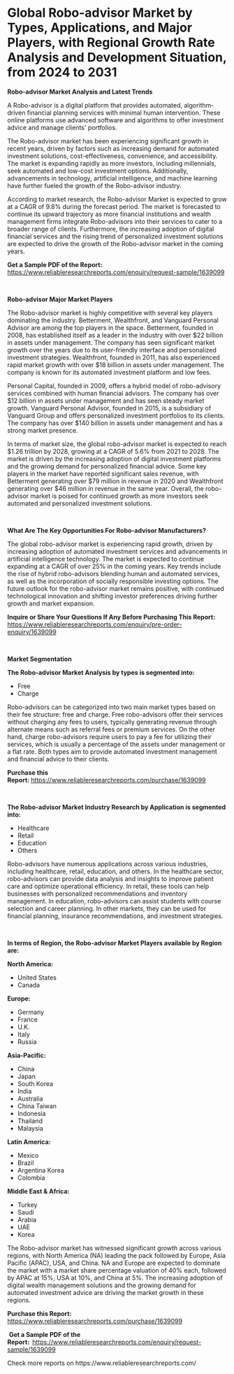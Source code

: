 <p><h1>Global Robo-advisor Market by Types, Applications, and Major Players, with Regional Growth Rate Analysis and Development Situation, from 2024 to 2031</h1></p><p><strong>Robo-advisor Market Analysis and Latest Trends</strong></p>
<p><p>A Robo-advisor is a digital platform that provides automated, algorithm-driven financial planning services with minimal human intervention. These online platforms use advanced software and algorithms to offer investment advice and manage clients' portfolios.</p><p>The Robo-advisor market has been experiencing significant growth in recent years, driven by factors such as increasing demand for automated investment solutions, cost-effectiveness, convenience, and accessibility. The market is expanding rapidly as more investors, including millennials, seek automated and low-cost investment options. Additionally, advancements in technology, artificial intelligence, and machine learning have further fueled the growth of the Robo-advisor industry.</p><p>According to market research, the Robo-advisor Market is expected to grow at a CAGR of 9.8% during the forecast period. The market is forecasted to continue its upward trajectory as more financial institutions and wealth management firms integrate Robo-advisors into their services to cater to a broader range of clients. Furthermore, the increasing adoption of digital financial services and the rising trend of personalized investment solutions are expected to drive the growth of the Robo-advisor market in the coming years.</p></p>
<p><strong>Get a Sample PDF of the Report:&nbsp;</strong> <a href="https://www.reliableresearchreports.com/enquiry/request-sample/1639099">https://www.reliableresearchreports.com/enquiry/request-sample/1639099</a></p>
<p>&nbsp;</p>
<p><strong>Robo-advisor Major Market Players</strong></p>
<p><p>The Robo-advisor market is highly competitive with several key players dominating the industry. Betterment, Wealthfront, and Vanguard Personal Advisor are among the top players in the space. Betterment, founded in 2008, has established itself as a leader in the industry with over $22 billion in assets under management. The company has seen significant market growth over the years due to its user-friendly interface and personalized investment strategies. Wealthfront, founded in 2011, has also experienced rapid market growth with over $18 billion in assets under management. The company is known for its automated investment platform and low fees.</p><p>Personal Capital, founded in 2009, offers a hybrid model of robo-advisory services combined with human financial advisors. The company has over $12 billion in assets under management and has seen steady market growth. Vanguard Personal Advisor, founded in 2015, is a subsidiary of Vanguard Group and offers personalized investment portfolios to its clients. The company has over $140 billion in assets under management and has a strong market presence.</p><p>In terms of market size, the global robo-advisor market is expected to reach $1.26 trillion by 2028, growing at a CAGR of 5.6% from 2021 to 2028. The market is driven by the increasing adoption of digital investment platforms and the growing demand for personalized financial advice. Some key players in the market have reported significant sales revenue, with Betterment generating over $79 million in revenue in 2020 and Wealthfront generating over $46 million in revenue in the same year. Overall, the robo-advisor market is poised for continued growth as more investors seek automated and personalized investment solutions.</p></p>
<p>&nbsp;</p>
<p><strong>What Are The Key Opportunities For Robo-advisor Manufacturers?</strong></p>
<p><p>The global robo-advisor market is experiencing rapid growth, driven by increasing adoption of automated investment services and advancements in artificial intelligence technology. The market is expected to continue expanding at a CAGR of over 25% in the coming years. Key trends include the rise of hybrid robo-advisors blending human and automated services, as well as the incorporation of socially responsible investing options. The future outlook for the robo-advisor market remains positive, with continued technological innovation and shifting investor preferences driving further growth and market expansion.</p></p>
<p><strong>Inquire or Share Your Questions If Any Before Purchasing This Report:</strong> <a href="https://www.reliableresearchreports.com/enquiry/pre-order-enquiry/1639099">https://www.reliableresearchreports.com/enquiry/pre-order-enquiry/1639099</a></p>
<p>&nbsp;</p>
<p><strong>Market Segmentation</strong></p>
<p><strong>The Robo-advisor Market Analysis by types is segmented into:</strong></p>
<p><ul><li>Free</li><li>Charge</li></ul></p>
<p><p>Robo-advisors can be categorized into two main market types based on their fee structure: free and charge. Free robo-advisors offer their services without charging any fees to users, typically generating revenue through alternate means such as referral fees or premium services. On the other hand, charge robo-advisors require users to pay a fee for utilizing their services, which is usually a percentage of the assets under management or a flat rate. Both types aim to provide automated investment management and financial advice to their clients.</p></p>
<p><strong>Purchase this Report:&nbsp;</strong><a href="https://www.reliableresearchreports.com/purchase/1639099">https://www.reliableresearchreports.com/purchase/1639099</a></p>
<p>&nbsp;</p>
<p><strong>The Robo-advisor Market Industry Research by Application is segmented into:</strong></p>
<p><ul><li>Healthcare</li><li>Retail</li><li>Education</li><li>Others</li></ul></p>
<p><p>Robo-advisors have numerous applications across various industries, including healthcare, retail, education, and others. In the healthcare sector, robo-advisors can provide data analysis and insights to improve patient care and optimize operational efficiency. In retail, these tools can help businesses with personalized recommendations and inventory management. In education, robo-advisors can assist students with course selection and career planning. In other markets, they can be used for financial planning, insurance recommendations, and investment strategies.</p></p>
<p>&nbsp;</p>
<p><strong>In terms of Region, the Robo-advisor Market Players available by Region are:</strong></p>
<p>
    <p> <strong> North America: </strong>
        <ul>
            <li>United States</li>
            <li>Canada</li>
        </ul>
        </p> 
    <p> <strong> Europe: </strong>
        <ul>
            <li>Germany</li>
            <li>France</li>
            <li>U.K.</li>
            <li>Italy</li>
            <li>Russia</li>
        </ul>
        </p> 
    <p> <strong> Asia-Pacific: </strong>
        <ul>
            <li>China</li>
            <li>Japan</li>
            <li>South Korea</li>
            <li>India</li>
            <li>Australia</li>
            <li>China Taiwan</li>
            <li>Indonesia</li>
            <li>Thailand</li>
            <li>Malaysia</li>
        </ul>
        </p> 
    <p> <strong> Latin America: </strong>
        <ul>
            <li>Mexico</li>
            <li>Brazil</li>
            <li>Argentina Korea</li>
            <li>Colombia</li>
        </ul>
        </p> 
    <p> <strong> Middle East & Africa: </strong>
        <ul>
            <li>Turkey</li>
            <li>Saudi</li>
            <li>Arabia</li>
            <li>UAE</li>
            <li>Korea</li>
        </ul>
    </p>
    </p>
<p><p>The Robo-advisor market has witnessed significant growth across various regions, with North America (NA) leading the pack followed by Europe, Asia Pacific (APAC), USA, and China. NA and Europe are expected to dominate the market with a market share percentage valuation of 40% each, followed by APAC at 15%, USA at 10%, and China at 5%. The increasing adoption of digital wealth management solutions and the growing demand for automated investment advice are driving the market growth in these regions.</p></p>
<p><strong>Purchase this Report: </strong><a href="https://www.reliableresearchreports.com/purchase/1639099">https://www.reliableresearchreports.com/purchase/1639099</a></p>
<p>&nbsp;<strong>Get a Sample PDF of the Report:&nbsp;&nbsp;</strong><a href="https://www.reliableresearchreports.com/enquiry/request-sample/1639099">https://www.reliableresearchreports.com/enquiry/request-sample/1639099</a></p>
<p><strong></strong></p>
<p>Check more reports on https://www.reliableresearchreports.com/</p>